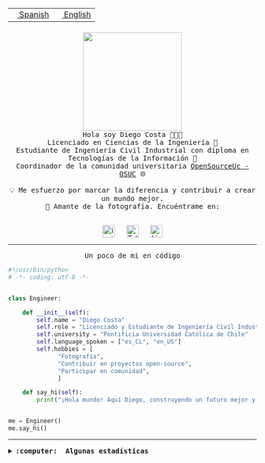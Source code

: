 <table border="0"  align="right">
 <tr><td><a href="README.md"><img src="https://upload.wikimedia.org/wikipedia/commons/thumb/8/89/Bandera_de_Espa%C3%B1a.svg/1200px-Bandera_de_Espa%C3%B1a.svg.png" height="10"> Spanish</a></td>
 <td><a href="README.en.md"><img src="https://upload.wikimedia.org/wikipedia/commons/a/a4/Flag_of_the_United_States.svg" height="10"> English</a></td></tr>
</table><br><br><br>

<p align="center">
  <img src="https://github.com/diegocostares/diegocostares/blob/main/Images/aaa2.gif?raw=true" height="200px" weight="200px">
  <br><samp>
    Hola soy Diego Costa 👨🏻‍💻<br>
    Licenciado en Ciencias de la Ingeniería 🤖<br>
    Estudiante de Ingeniería Civil Industrial con diploma en Tecnologías de la Información 🧠<br>
    Coordinador de la comunidad universitaria <a href="https://github.com/open-source-uc">OpenSourceUc - OSUC</a> 🌐<br>
  <br>
    💡 Me esfuerzo por marcar la diferencia y contribuir a crear un mundo mejor.<br>
    📸 Amante de la fotografía. Encuéntrame en: <br>
  <br></samp>
</p>

<p align="center">
   <a href="https://instagram.com/diegocosta_no" target="blank">
      <img align="center" src="https://cdn.jsdelivr.net/npm/simple-icons@3.0.1/icons/instagram.svg" alt="instagram" height="25px" width="25px" />
      &#8203;
   </a>
   &nbsp; &nbsp; &nbsp;
   <a href="https://t.me/diegocosta_no" target="blank">
      <img align="center" alt="Telegram" width="25px" src="https://icons-for-free.com/iconfiles/png/512/Telegram-1324888767380505522.png" />
      &#8203;
   </a>
   &nbsp; &nbsp; &nbsp;
   <a href="https://www.linkedin.com/in/diegocostar/" target="blank">
      <img align="center" alt="LinkedIn" width="25px" src="https://img.icons8.com/metro/452/linkedin.png" />
      &#8203;
   </a>
</p>

---

<p align="center"><front size="25"><samp>Un poco de mi en código</samp></front></p>

```python
#!/usr/bin/python
# -*- coding: utf-8 -*-


class Engineer:

    def __init__(self):
        self.name = "Diego Costa"
        self.role = "Licenciado y Estudiante de Ingeniería Civil Industrial"
        self.university = "Pontificia Universidad Católica de Chile"
        self.language_spoken = ["es_CL", "en_US"]
        self.hobbies = [
              "Fotografía",
              "Contribuir en proyectos open-source",
              "Participar en comunidad",
              ]

    def say_hi(self):
        print("¡Hola mundo! Aquí Diego, construyendo un futuro mejor y cambiando el mundo.")


me = Engineer()
me.say_hi()
```

---

<details>
  <summary><b><samp>:computer: &nbsp;Algunas estadísticas</samp></b></summary>
  <br/></p>

<!--START_SECTION:waka-->
![Code Time](http://img.shields.io/badge/Code%20Time-1%2C391%20hrs%204%20mins-blue)

📅 **Soy más productivo los Domingo** 

```text
Lunes                    367 commits         ████░░░░░░░░░░░░░░░░░░░░░   14.71 % 
Martes                   314 commits         ███░░░░░░░░░░░░░░░░░░░░░░   12.59 % 
Miércoles                458 commits         █████░░░░░░░░░░░░░░░░░░░░   18.36 % 
Jueves                   448 commits         ████░░░░░░░░░░░░░░░░░░░░░   17.96 % 
Viernes                  176 commits         ██░░░░░░░░░░░░░░░░░░░░░░░   07.05 % 
Sábado                   252 commits         ███░░░░░░░░░░░░░░░░░░░░░░   10.10 % 
Domingo                  480 commits         █████░░░░░░░░░░░░░░░░░░░░   19.24 % 
```


📊 **Esta semana me dediqué a** 

```text
🐱‍💻 Proyectos: 
buscacursos              11 hrs 9 mins       █████████░░░░░░░░░░░░░░░░   34.62 % 
BetpracticeSpider        10 hrs 23 mins      ████████░░░░░░░░░░░░░░░░░   32.22 % 
BDD_UC                   8 hrs 19 mins       ██████░░░░░░░░░░░░░░░░░░░   25.83 % 
buk-webapp               49 mins             █░░░░░░░░░░░░░░░░░░░░░░░░   02.55 % 
proyecto-2023-2-proyecto-26 mins             ░░░░░░░░░░░░░░░░░░░░░░░░░   01.39 % 
```


 Last Updated on 09/01/2024 18:33:32 UTC
<!--END_SECTION:waka-->

<p align="center"> <img src="https://github-readme-stats.vercel.app/api?username=diegocostares&show_icons=true&theme=ayu-mirage" alt="abhisheknaiidu" /></p>

</details>
